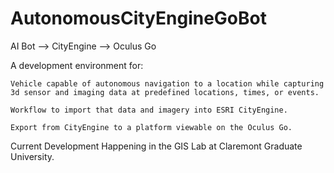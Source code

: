 # AutonomousCityEngineGoBot
  AI Bot --> CityEngine --> Oculus Go  


A development environment for:

    Vehicle capable of autonomous navigation to a location while capturing 3d sensor and imaging data at predefined locations, times, or events.

    Workflow to import that data and imagery into ESRI CityEngine.

    Export from CityEngine to a platform viewable on the Oculus Go.


Current Development Happening in the GIS Lab at Claremont Graduate University.
